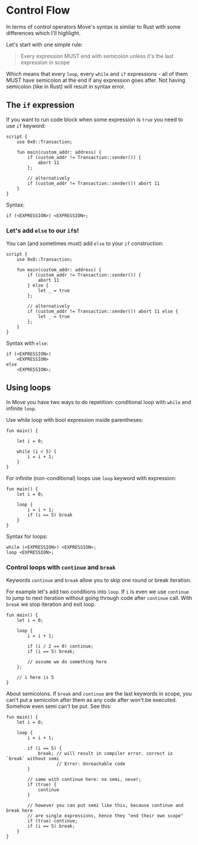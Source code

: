 # Control Flow

In terms of control operators Move's syntax is similar to Rust with some differences which I'll highlight.

Let's start with one simple rule:

> Every expression MUST end with semicolon unless it's the last expression in scope

Which means that every `loop`, every `while` and `if` expressions - all of them MUST have semicolon at the end if any expression goes after. Not having semicolon (like in Rust) will result in syntax error.

## The `if` expression

If you want to run code block when some expression is `true` you need to use `if` keyword:

```Move
script {
    use 0x0::Transaction;

    fun main(custom_addr: address) {
        if (custom_addr != Transaction::sender()) {
            abort 11
        };

        // alternatively
        if (custom_addr != Transaction::sender()) abort 11
    }
}
```

Syntax:

```Move
if (<EXPRESSION>) <EXPRESSION>;
```

### Let's add `else` to our `if`s!

You can (and sometimes must) add `else` to your `if` construction:
```Move
script {
    use 0x0::Transaction;

    fun main(custom_addr: address) {
        if (custom_addr != Transaction::sender()) {
            abort 11
        } else {
            let _ = true
        };

        // alternatively
        if (custom_addr != Transaction::sender()) abort 11 else {
            let _ = true
        };
    }
}
```

Syntax with `else`:
```Move
if (<EXPRESSION>)
    <EXPRESSION>
else
    <EXPRESSION>;
```

## Using loops

In Move you have two ways to do repetition: conditional loop with `while` and infinite `loop`.

Use while loop with bool expression inside parentheses:

```Move
fun main() {

    let i = 0;

    while (i < 5) {
        i = i + 1;
    }
}
```

For infinite (non-conditional) loops use `loop` keyword with expression:

```Move
fun main() {
    let i = 0;

    loop {
        i = i + 1;
        if (i == 5) break
    }
}
```

Syntax for loops:
```Move
while (<EXPRESSION>) <EXPRESSION>;
loop <EXPRESSION>;
```

### Control loops with `continue` and `break`

Keywords `continue` and `break` allow you to skip one round or break iteration.

For example let's add two conditions into `loop`. If `i` is even we use `continue` to jump to next iteration without going through code after `continue` call.
With `break` we stop iteration and exit loop.
```Move
fun main() {
    let i = 0;

    loop {
        i = i + 1;

        if (i / 2 == 0) continue;
        if (i == 5) break;

        // assume we do something here
    };

    // i here is 5
}
```

About semicolons. If `break` and `continue` are the last keywords in scope, you can't put a semicolon after them as any code after won't be executed. Somehow even semi can't be put. See this:
```Move
fun main() {
    let i = 0;

    loop {
        i = i + 1;

        if (i == 5) {
            break; // will result in compiler error. correct is `break` without semi
                   // Error: Unreachable code
        }

        // same with continue here: no semi, never;
        if (true) {
            continue
        }

        // however you can put semi like this, because continue and break here
        // are single expressions, hence they "end their own scope"
        if (true) continue;
        if (i == 5) break;
    }
}
```
